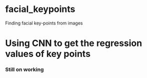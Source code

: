 # facial_keypoints
Finding facial key-points from images

# Using CNN to get the regression values of key points
### Still on working
